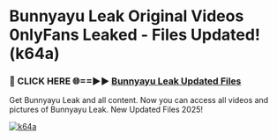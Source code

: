 # Bunnyayu Leak Original Videos 0nlyFans Leaked - Files Updated! (k64a)

<h3>🔴 CLICK HERE 🌐==►► <a href="https://tinyurl.com/2wckxsce" rel="nofollow">Bunnyayu Leak Updated Files</a></h3>

Get Bunnyayu Leak and all content. Now you can access all videos and pictures of Bunnyayu Leak. New Updated Files 2025!

[![k64a](https://i.imgur.com/AFduVYN.gif)](https://tinyurl.com/2wckxsce)

